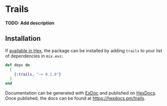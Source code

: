 # Trails

**TODO: Add description**

## Installation

If [available in Hex](https://hex.pm/docs/publish), the package can be installed
by adding `trails` to your list of dependencies in `mix.exs`:

```elixir
def deps do
  [
    {:trails, "~> 0.1.0"}
  ]
end
```

Documentation can be generated with [ExDoc](https://github.com/elixir-lang/ex_doc)
and published on [HexDocs](https://hexdocs.pm). Once published, the docs can
be found at <https://hexdocs.pm/trails>.

